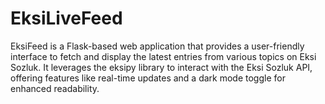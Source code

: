 # EksiLiveFeed
EksiFeed is a Flask-based web application that provides a user-friendly interface to fetch and display the latest entries from various topics on Eksi Sozluk. It leverages the eksipy library to interact with the Eksi Sozluk API, offering features like real-time updates and a dark mode toggle for enhanced readability.
